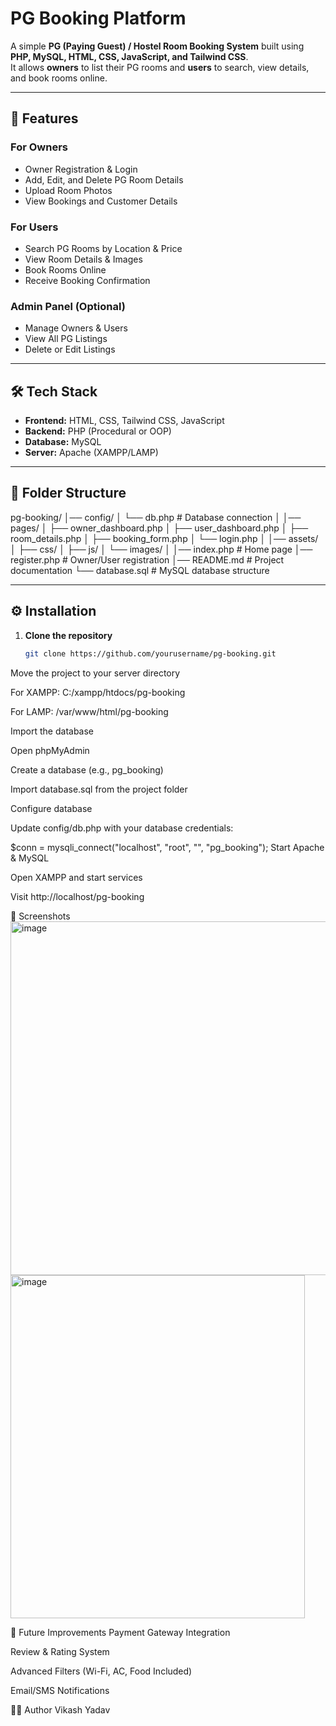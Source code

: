 # PG Booking Platform

A simple **PG (Paying Guest) / Hostel Room Booking System** built using **PHP, MySQL, HTML, CSS, JavaScript, and Tailwind CSS**.  
It allows **owners** to list their PG rooms and **users** to search, view details, and book rooms online.

---

## 📌 Features

### For Owners
- Owner Registration & Login
- Add, Edit, and Delete PG Room Details
- Upload Room Photos
- View Bookings and Customer Details

### For Users
- Search PG Rooms by Location & Price
- View Room Details & Images
- Book Rooms Online
- Receive Booking Confirmation

### Admin Panel (Optional)
- Manage Owners & Users
- View All PG Listings
- Delete or Edit Listings

---

## 🛠 Tech Stack

- **Frontend:** HTML, CSS, Tailwind CSS, JavaScript
- **Backend:** PHP (Procedural or OOP)
- **Database:** MySQL
- **Server:** Apache (XAMPP/LAMP)

---

## 📂 Folder Structure

pg-booking/
│── config/
│ └── db.php # Database connection
│
│── pages/
│ ├── owner_dashboard.php
│ ├── user_dashboard.php
│ ├── room_details.php
│ ├── booking_form.php
│ └── login.php
│
│── assets/
│ ├── css/
│ ├── js/
│ └── images/
│
│── index.php # Home page
│── register.php # Owner/User registration
│── README.md # Project documentation
└── database.sql # MySQL database structure


---

## ⚙️ Installation

1. **Clone the repository**
   ```bash
   git clone https://github.com/yourusername/pg-booking.git
Move the project to your server directory

For XAMPP: C:/xampp/htdocs/pg-booking

For LAMP: /var/www/html/pg-booking

Import the database

Open phpMyAdmin

Create a database (e.g., pg_booking)

Import database.sql from the project folder

Configure database

Update config/db.php with your database credentials:

$conn = mysqli_connect("localhost", "root", "", "pg_booking");
Start Apache & MySQL

Open XAMPP and start services

Visit http://localhost/pg-booking

📸 Screenshots
<img width="1261" height="566" alt="image" src="https://github.com/user-attachments/assets/ffbac81b-470d-403e-935b-5cb77aece362" />
<img width="471" height="549" alt="image" src="https://github.com/user-attachments/assets/1b2f75d0-9a6c-45c9-a843-6ff3cfb8de58" />



🚀 Future Improvements
Payment Gateway Integration

Review & Rating System

Advanced Filters (Wi-Fi, AC, Food Included)

Email/SMS Notifications

👨‍💻 Author
Vikash Yadav
